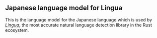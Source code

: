 ## Japanese language model for Lingua

This is the language model for the Japanese language which is used by 
[*Lingua*](https://github.com/pemistahl/lingua-rs), 
the most accurate natural language detection library in the Rust ecosystem.